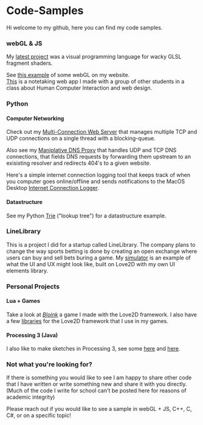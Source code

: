 # Code-Samples


Hi welcome to my github, here you can find my code samples.

### webGL & JS
My [latest project](http://github.com/jdillonh/Vynth) was a visual programming language for wacky GLSL fragment shaders.

See [this example](http://users.eecs.northwestern.edu/~jdh7077/webgl/webgl_example.html) of some webGL on my website.   
[This](https://eecs330-improving-notetaking.github.io/notetaker/index.html) is a notetaking web app I made with a group of other students in a class about Human Computer Interaction and web design.

### Python 
#### Computer Networking
Check out my [Multi-Connection Web Server](https://github.com/jdillonh/Multi-Connection-Web-Server) that manages multiple TCP and UDP connections on a single thread with a blocking-queue.

Also see my [Maniplative DNS Proxy](https://github.com/jdillonh/Manipulative-DNS-Proxy) that handles UDP and TCP DNS connections, that fields DNS requests by forwarding them upstream to an exisisting resolver and redirects 404's to a given website.

Here's a simple internet connection logging tool that keeps track of when you computer goes online/offline and sends notifications to the MacOS Desktop [Internet Connection Logger](https://github.com/jdillonh/Internet-Logger/).

#### Datastructure

See my Python [Trie](https://github.com/jdillonh/python-trie) ("lookup tree") for a datastructure example.

### LineLibrary
This is a project I did for a startup called LineLibrary. The company plans to change the way sports betting is done by creating an open exchange where users can buy and sell bets buring a game. My [simulator](https://github.com/jdillonh/LineLibrarySim) is an example of what the UI and UX might look like, built on Love2D with my own UI elements library.

### Personal Projects 
#### Lua + Games
Take a look at [*Bloink*](https://github.com/jdillonh/bloink-game) a game I made with the Love2D framework.
I also have a few [libraries](https://github.com/jdillonh/love2d-libs) for the Love2D framework that I use in my games.

#### Processing 3 (Java)
I also like to make sketches in Processing 3, see some 
[here](https://github.com/jdillonh/shadows) and 
[here](https://github.com/jdillonh/squares).

### Not what you're looking for?
If there is something you would like to see I am happy to share other code that I have written or write something new and share it with you directly. (Much of the code I write for school can't be posted here for reasons of academic integrity)

Please reach out if you would like to see a sample in webGL + JS, C++, C, C#, or on a specific topic! 

